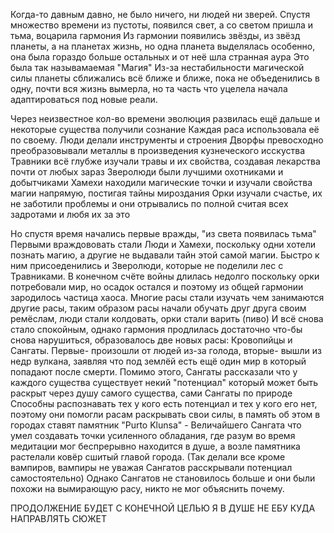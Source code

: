 Когда-то давным давно, не было ничего, ни людей ни зверей. Спустя множество времени из пустоты, появился свет, а со светом пришла и тьма, воцарила гармония
Из гармонии появились звёзды, из звёзд планеты, а на планетах жизнь, но одна планета выделялась особенно, она была гораздо больше остальных и от неё шла странная аура
Это была так называмаемая "Магия"
Из-за нестабильности магической силы планеты сближались всё ближе и ближе, пока не объеденились в одну, почти вся жизнь вымерла, но та часть что уцелела начала
адаптироваться под новые реали.

Через неизвестное кол-во времени эволюция развилась ещё дальше и некоторые существа получили сознание
Каждая раса использовала её по своему.
Люди делали инструменты и строения
Дворфы превосходно преобразовывали металлы в произведения кузнеческого исскуства
Травники всё глубже изучали травы и их свойства, создавая лекарства почти от любых зараз
Зверолюди были лучшими охотниками и добытчиками
Хамехи находили магические точки и изучали свойства магии напрямую, постигая тайны мироздания
Орки изучали счастье, их не заботили проблемы и они отрывались по полной считая всех задротами и любя их за это

Но спустя время начались первые вражды, "из света появилась тьма"
Первыми враждововать стали Люди и Хамехи, поскольку одни хотели познать магию, а другие не выдавали тайн этой самой магии.
Быстро к ним присоеденились и Зверолюди, которые не поделили лес с Травниками.
В конечном счёте войны длилась недолго поскольку орки потребовали мир, но осадок остался и поэтому из общей гармонии зародилось частица хаоса.
Многие расы стали изучать чем занимаются другие расы, таким образом расы начали обучать друг друга своим ремёслам, люди стали колдовать, орки стали варить (пиво)
И всё снова стало спокойным, однако гармония продлилась достаточно что-бы снова нарушиться, образовалось две новых расы:
Кровопийцы и Сангаты. Первые- произошли от людей из-за голода, вторые- вышли из недр вулкана, заявляя что под землёй есть ещё один мир в который попадают после смерти.
Помимо этого, Сангаты рассказали что у каждого существа существует некий "потенциал" который может быть раскрыт через душу самого существа, сами Сангаты по природе
Способны распознавать тех у кого есть потенциал и тех у кого его нет, поэтому они помогли расам раскрывать свои силы, в память об этом в городах ставят памятник
"Purto Klunsa" - Величайшего Сангата что умел создавать точки усиленного обладания, где разум во время медитации мог беспрерывно находится в душе, а возле памятника
растелали ковёр сшитый главой города. (Так делали все кроме вампиров, вампиры не уважая Сангатов расскрывали потенциал самостоятельно)
Однако Сангатов не становилось больше и они были похожи на вымирающую расу, никто не мог объяснить почему.

ПРОДОЛЖЕНИЕ БУДЕТ С КОНЕЧНОЙ ЦЕЛЬЮ Я В ДУШЕ НЕ ЕБУ КУДА НАПРАВЛЯТЬ СЮЖЕТ
